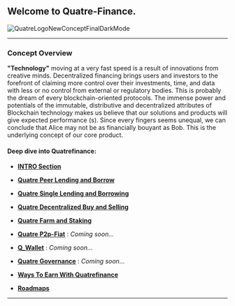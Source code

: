 ## Welcome to Quatre-Finance.

![QuatreLogoNewConceptFinalDarkMode](https://user-images.githubusercontent.com/87430168/138262952-b13aef3e-365a-4690-81d7-ded3458aa706.png)

---------------------------------------------

### Concept Overview

**"Technology"** moving at a very fast speed is a result of innovations from creative minds. Decentralized financing brings users and investors to 
the forefront of claiming more control over their investments, time, and data with less or no control from external or regulatory bodies. 
This is probably the dream of every blockchain-oriented protocols. The immense power and potentials of the immutable, distributive and decentralized 
attributes of Blockchain technology makes us believe that our solutions and products will give expected performance (s). Since every fingers seems unequal, 
we can conclude that Alice may not be as financially bouyant as Bob. This is the underlying concept of our core product. 

#### Deep dive into Quatrefinance:

- **[INTRO Section](https://github.com/Quatre-Finance/Q-paper/blob/main/INTRO.md#what-is-quatre-finance)**

- **[Quatre Peer Lending and Borrow](https://github.com/Quatre-Finance/Q-paper/blob/main/q_core/Q_core.md#)**

- **[Quatre Single Lending and Borrowing](https://github.com/Quatre-Finance/Q-paper/blob/main/q_lend/QLend.md#quatre-landb-q-landb)**

- **[Quatre Decentralized Buy and Selling](https://github.com/Quatre-Finance/Q-paper/blob/main/q_bands/Q_bands.md#quatre-buy-and-sell-q-bands)**

- **[Quatre Farm and Staking ](https://github.com/Quatre-Finance/Q-paper/blob/main/q_farm/Farm.md#the-farmer)**

- **[Quatre P2p-Fiat](https://github.com/Quatre-Finance/Q-paper/blob/main/q_p2p/Q_p2p.md#quatre-p2p-q-native)** : _Coming soon..._

- **[Q_Wallet](https://github.com/Quatre-Finance/Q-paper/blob/main/q_wallet/Q_p2p.md#quatre-wallet-q-wallet)** : _Coming soon..._

- **[Quatre Governance](https://github.com/Quatre-Finance/Q-paper/blob/main/quatre_gov/Q_Master.md#quatre-governance)** : _Coming soon..._

- **[Ways To Earn With Quatrefinance](https://github.com/Quatre-Finance/Q-paper/blob/main/wayToEarn.md#ways-to-earn-with-quatre-finance)**

- **[Roadmaps](https://github.com/Quatre-Finance/Q-paper/tree/main/roadmaps#roadmaps)**

--------------------------------------

<!-- ### HOW TO CONTRIBUTE TO THIS DOCUMENT

Available shortly! -->